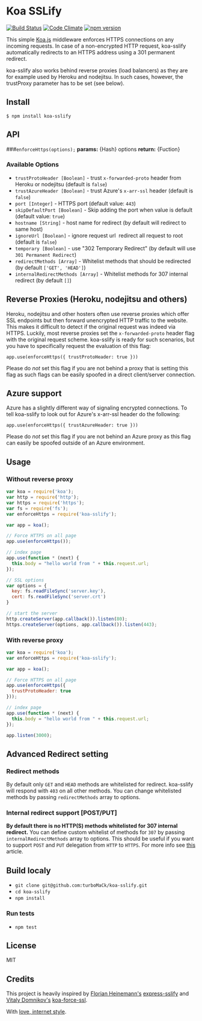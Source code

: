 # Koa SSLify
[![Build Status](https://travis-ci.org/turboMaCk/koa-sslify.svg)](https://travis-ci.org/turboMaCk/koa-sslify)
[![Code Climate](https://codeclimate.com/github/turboMaCk/koa-sslify/badges/gpa.svg)](https://codeclimate.com/github/turboMaCk/koa-sslify)
[![npm version](https://badge.fury.io/js/koa-sslify.svg)](https://badge.fury.io/js/koa-sslify)

This simple [Koa.js](http://koajs.com/) middleware enforces HTTPS connections on any incoming requests.
In case of a non-encrypted HTTP request, koa-sslify automatically redirects to an HTTPS address using a 301 permanent redirect.

koa-sslify also works behind reverse proxies (load balancers) as they are for example used by Heroku and nodejitsu.
In such cases, however, the trustProxy parameter has to be set (see below).

## Install
```
$ npm install koa-sslify
```

## API

###`enforceHttps(options);`
**params:** {Hash} options
**return:** {Fuction}

### Available Options
* `trustProtoHeader [Boolean]` - trust `x-forwarded-proto` header from Heroku or nodejitsu (default is `false`)
* `trustAzureHeader [Boolean]` - trust Azure's `x-arr-ssl` header (default is `false`)
* `port [Integer]` - HTTPS port (default value: `443`)
* `skipDefaultPort [Boolean]` - Skip adding the port when value is default (default value: `true`)
* `hostname [String]` - host name for redirect (by default will redirect to same host)
* `ignoreUrl [Boolean]` - ignore request url ­ redirect all request to root (default is `false`)
* `temporary [Boolean]` - use "302 Temporary Redirect" (by default will use `301 Permanent Redirect`)
* `redirectMethods [Array]` - Whitelist methods that should be redirected (by default `['GET', 'HEAD']`)
* `internalRedirectMethods [Array]` - Whitelist methods for 307 internal redirect (by default `[]`)

## Reverse Proxies (Heroku, nodejitsu and others)

Heroku, nodejitsu and other hosters often use reverse proxies which offer SSL endpoints but then forward unencrypted HTTP traffic to the website. This makes it difficult to detect if the original request was indeed via HTTPS. Luckily, most reverse proxies set the `x-forwarded-proto` header flag with the original request scheme. koa-sslify is ready for such scenarios, but you have to specifically request the evaluation of this flag:

`app.use(enforceHttps({
  trustProtoHeader: true
}))`

Please do *not* set this flag if you are not behind a proxy that is setting this flag as such flags can be easily spoofed in a direct client/server connection.

## Azure support

Azure has a slightly different way of signaling encrypted connections. To tell koa-sslify to look out for Azure's x-arr-ssl header do the following:

`app.use(enforceHttps({
  trustAzureHeader: true
}))`

Please do *not* set this flag if you are not behind an Azure proxy as this flag can easily be spoofed outside of an Azure environment.

## Usage

### Without reverse proxy
```javascript
var koa = require('koa');
var http = require('http');
var https = require('https');
var fs = require('fs');
var enforceHttps = require('koa-sslify');

var app = koa();

// Force HTTPS on all page
app.use(enforceHttps());

// index page
app.use(function * (next) {
  this.body = "hello world from " + this.request.url;
});

// SSL options
var options = {
  key: fs.readFileSync('server.key'),
  cert: fs.readFileSync('server.crt')
}

// start the server
http.createServer(app.callback()).listen(80);
https.createServer(options, app.callback()).listen(443);
```

### With reverse proxy
```javascript
var koa = require('koa');
var enforceHttps = require('koa-sslify');

var app = koa();

// Force HTTPS on all page
app.use(enforceHttps({
  trustProtoHeader: true
}));

// index page
app.use(function * (next) {
  this.body = "hello world from " + this.request.url;
});

app.listen(3000);
```

## Advanced Redirect setting

### Redirect methods
By default only `GET` and `HEAD` methods are whitelisted for redirect.
koa-sslify will respond with `403` on all other methods.
You can change whitelisted methods by passing `redirectMethods` array to options.

### Internal redirect support [POST/PUT]
**By default there is no HTTP(S) methods whitelisted for 307 internal redirect.**
You can define custom whitelist of methods for `307` by passing `internalRedirectMethods` array to options.
This should be useful if you want to support `POST` and `PUT` delegation from `HTTP` to `HTTPS`.
For more info see [this](http://www.checkupdown.com/status/E307.html) article.

## Build localy
- `git clone git@github.com:turboMaCk/koa-sslify.git`
- `cd koa-sslify`
- `npm install`

### Run tests
- `npm test`

## License
MIT

## Credits
This project is heavily inspired by [Florian Heinemann's](https://github.com/florianheinemann) [express-sslify](https://github.com/florianheinemann/express-sslify)
and [Vitaly Domnikov's](https://github.com/dotcypress) [koa-force-ssl](https://github.com/dotcypress/koa-force-ssl).

With [love, internet style](https://www.youtube.com/watch?v=Xe1TZaElTAs).

